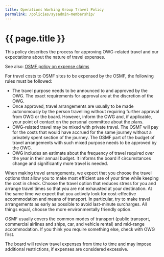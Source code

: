 ```yaml
---
title: Operations Working Group Travel Policy
permalink: /policies/sysadmin-membership/
---
```


# {{ page.title }}

This policy describes the process for approving OWG-related travel and our expectations about the nature of travel expenses.

See also: [OSMF policy on expense claims](https://wiki.osmfoundation.org/wiki/Finances#OSMF_policy_on_expense_claims)

For travel costs to OSMF sites to be expensed by the OSMF, the following rules must be followed:

* The travel purpose needs to be announced to and approved by the OWG. The exact requirements for approval are at the discretion of the OWG.
* Once approved, travel arrangements are usually to be made autonomously by the person travelling without requiring further approval from OWG or the board. However, inform the OWG and, if applicable, your point of contact on the personal committee about the plans.
* OWG-related travel may be mixed with private travel. The OSMF will pay for the costs that would have accrued for the same journey without a privately spent section of the journey. The OSMF part of the budget of travel arrangements with such mixed purpose needs to be approved by the OWG.
* OWG includes an estimate about the frequency of travel required over the year in their annual budget. It informs the board if circumstances change and significantly more travel is needed.

When making travel arrangements, we expect that you choose the travel options that allow you to make most efficient use of your time while keeping the cost in check. Choose the travel option that reduces stress for you and arrange travel times so that you are not exhausted at your destination. At the same time we expect that you actively look for cost-effective accommodation and means of transport. In particular, try to make travel arrangements as early as possible to avoid last-minute surcharges. All things equal, choose the more environmentally friendly option.

OSMF usually covers the common modes of transport (public transport, commercial airlines and ships, car, and vehicle rental) and mid-range accommodation. If you think you require something else, check with OWG first.

The board will review travel expenses from time to time and may impose additional restrictions, if expenses are considered excessive.
